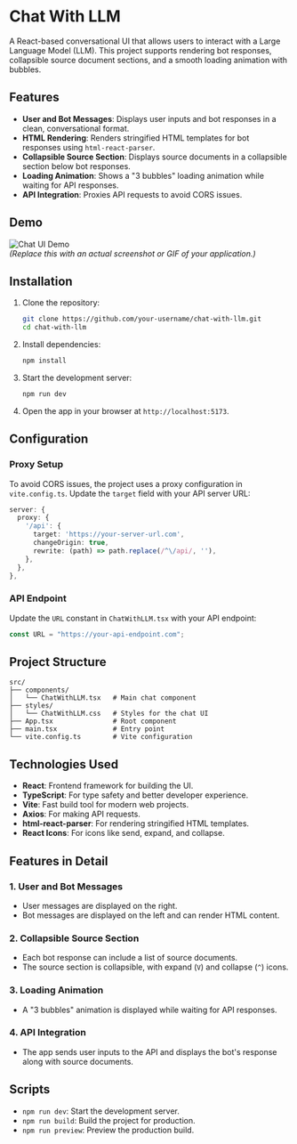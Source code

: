 # Chat With LLM

A React-based conversational UI that allows users to interact with a Large Language Model (LLM). This project supports rendering bot responses, collapsible source document sections, and a smooth loading animation with bubbles.

## Features

- **User and Bot Messages**: Displays user inputs and bot responses in a clean, conversational format.
- **HTML Rendering**: Renders stringified HTML templates for bot responses using `html-react-parser`.
- **Collapsible Source Section**: Displays source documents in a collapsible section below bot responses.
- **Loading Animation**: Shows a "3 bubbles" loading animation while waiting for API responses.
- **API Integration**: Proxies API requests to avoid CORS issues.

## Demo

![Chat UI Demo](https://via.placeholder.com/800x400?text=Chat+With+LLM+Demo)  
*(Replace this with an actual screenshot or GIF of your application.)*

## Installation

1. Clone the repository:
   ```bash
   git clone https://github.com/your-username/chat-with-llm.git
   cd chat-with-llm
   ```

2. Install dependencies:
   ```bash
   npm install
   ```

3. Start the development server:
   ```bash
   npm run dev
   ```

4. Open the app in your browser at `http://localhost:5173`.

## Configuration

### Proxy Setup
To avoid CORS issues, the project uses a proxy configuration in `vite.config.ts`. Update the `target` field with your API server URL:
```typescript
server: {
  proxy: {
    '/api': {
      target: 'https://your-server-url.com',
      changeOrigin: true,
      rewrite: (path) => path.replace(/^\/api/, ''),
    },
  },
},
```

### API Endpoint
Update the `URL` constant in `ChatWithLLM.tsx` with your API endpoint:
```typescript
const URL = "https://your-api-endpoint.com";
```

## Project Structure

```
src/
├── components/
│   └── ChatWithLLM.tsx   # Main chat component
├── styles/
│   └── ChatWithLLM.css   # Styles for the chat UI
├── App.tsx               # Root component
├── main.tsx              # Entry point
└── vite.config.ts        # Vite configuration
```

## Technologies Used

- **React**: Frontend framework for building the UI.
- **TypeScript**: For type safety and better developer experience.
- **Vite**: Fast build tool for modern web projects.
- **Axios**: For making API requests.
- **html-react-parser**: For rendering stringified HTML templates.
- **React Icons**: For icons like send, expand, and collapse.

## Features in Detail

### 1. User and Bot Messages
- User messages are displayed on the right.
- Bot messages are displayed on the left and can render HTML content.

### 2. Collapsible Source Section
- Each bot response can include a list of source documents.
- The source section is collapsible, with expand (`V`) and collapse (`^`) icons.

### 3. Loading Animation
- A "3 bubbles" animation is displayed while waiting for API responses.

### 4. API Integration
- The app sends user inputs to the API and displays the bot's response along with source documents.

## Scripts

- `npm run dev`: Start the development server.
- `npm run build`: Build the project for production.
- `npm run preview`: Preview the production build.